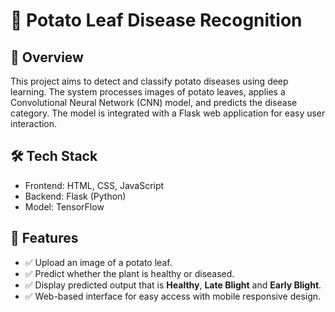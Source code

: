 # 🥔 Potato Leaf Disease Recognition
## 📌 Overview
This project aims to detect and classify potato diseases using deep learning. The system processes images of potato leaves, applies a Convolutional Neural Network (CNN) model, and predicts the disease category. The model is integrated with a Flask web application for easy user interaction.

## 🛠️ Tech Stack
 - Frontend: HTML, CSS, JavaScript
 - Backend: Flask (Python)
 - Model: TensorFlow

## 🚀 Features
 - ✅ Upload an image of a potato leaf.
 - ✅ Predict whether the plant is healthy or diseased.
 - ✅ Display predicted output that is **Healthy**, **Late Blight** and **Early Blight**.
 - ✅ Web-based interface for easy access with mobile responsive design.
